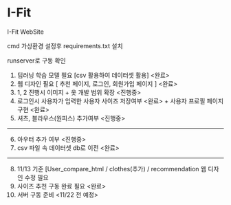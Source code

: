 # I-Fit
I-Fit WebSite

cmd 가상환경 설정후 requirements.txt 설치

runserver로 구동 확인

1. 딥러닝 학습 모델 필요 [csv 활용하여 데이터셋 활용] <완료>
2. 웹 디자인 필요 [ 추천 페이지, 로그인, 회원가입 페이지 ] <완료>
3. 1, 2 진행시 이미지 + 옷 개발 범위 확장 <진행중>
4. 로그인시 사용자가 입력한 사용자 사이즈 저장여부 <완료> + 사용자 프로필 페이지 구현 <완료>
5. 셔츠, 블라우스(원피스) 추가여부 <진행중>
-----------------------------------------
6. 아우터 추가 여부 <진행중>
7. csv 파일 속 데이터셋 db로 이전 <완료>
-----------------------------------------
8. 11/13 기준 [User_compare_html / clothes(추가) / recommendation 웹 디자인 수정 필요
9. 사이즈 추천 구동 완료 필요 <완료>
10. 서버 구동 준비 <11/22 전 예정>
